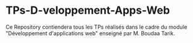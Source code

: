 # TPs-D-veloppement-Apps-Web
Ce Repository contiendera tous les TPs réalisés dans le cadre du module "Développement d'applications web" enseigné par M. Boudaa Tarik.

